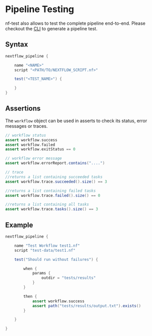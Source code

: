 # Pipeline Testing

nf-test also allows to test the complete pipeline end-to-end. Please checkout the [CLI](../cli/generate.md) to generate a pipeline test.

## Syntax
```Groovy
nextflow_pipeline {

    name "<NAME>"
    script "<PATH/TO/NEXTFLOW_SCRIPT.nf>"

    test("<TEST_NAME>") {

    }
}
```
## Assertions

The `workflow` object can be used in asserts to check its status, error messages or traces.

```groovy
// workflow status
assert workflow.success
assert workflow.failed
assert workflow.exitStatus == 0

// workflow error message
assert workflow.errorReport.contains("....")

// trace
//returns a list containing succeeded tasks
assert workflow.trace.succeeded().size() == 3

//returns a list containing failed tasks
assert workflow.trace.failed().size() == 0

//returns a list containing all tasks
assert workflow.trace.tasks().size() == 3
```


## Example

```Groovy
nextflow_pipeline {

    name "Test Workflow test1.nf"
    script "test-data/test1.nf"

    test("Should run without failures") {

        when {
            params {
                outdir = "tests/results"
            }
        }

        then {
            assert workflow.success
            assert path("tests/results/output.txt").exists()
        }

    }

}

```
